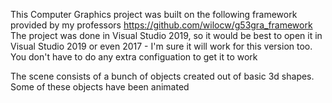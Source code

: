 This Computer Graphics project was built on the following framework provided by my professors https://github.com/wilocw/g53gra_framework
The project was done in Visual Studio 2019, so it would be best to open it in Visual Studio 2019 or even 2017 - I'm sure it will work for this
version too. You don't have to do any extra configuation to get it to work


The scene consists of a bunch of objects created out of basic 3d shapes. Some of these objects have been animated
